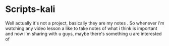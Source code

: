 # Scripts-kali
Well actually it's not a project, basically they are my notes . So whenever i'm watching any video lesson a like to take notes of what i think is important and now i'm sharing with u guys, maybe there's something u are interested of
